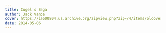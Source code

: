 ```yaml
---
title: Cugel's Saga
author: Jack Vance
cover: https://ia600804.us.archive.org/zipview.php?zip=/4/items/olcovers98/olcovers98-L.zip&file=981831-L.jpg
date: 2014-05-06
---
```

